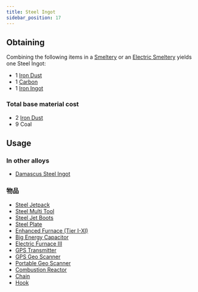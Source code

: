 ```yaml
---
title: Steel Ingot
sidebar_position: 17
---
```


## Obtaining

Combining the following items in a [Smeltery](Smeltery) or an [Electric Smeltery](Electric-Smeltery) yields one Steel Ingot:

* 1 [Iron Dust](Iron-Dust)
* 1 [Carbon](Carbon)
* 1 [Iron Ingot](Iron-Ingot)

### Total base material cost

* 2 [Iron Dust](Iron-Dust)
* 9 Coal

## Usage

### In other alloys

* [Damascus Steel Ingot](Damascus-Steel-Ingot)

### 物品

* [Steel Jetpack](Jetpacks)
* [Steel Multi Tool](Multi-Tools)
* [Steel Jet Boots](Jet-Boots)
* [Steel Plate](Miscellaneous-Items)
* [Enhanced Furnace (Tier I-XI)](Enhanced-Furnaces)
* [Big Energy Capacitor](Energy-Capacitors)
* [Electric Furnace III](Electric-Furnace)
* [GPS Transmitter](GPS-Transmitter)
* [GPS Geo Scanner](GPS-Geo-Scanner)
* [Portable Geo Scanner](Portable-Geo-Scanner)
* [Combustion Reactor](Combustion-Reactor)
* [Chain](Miscellaneous-Items)
* [Hook](Miscellaneous-Items)
